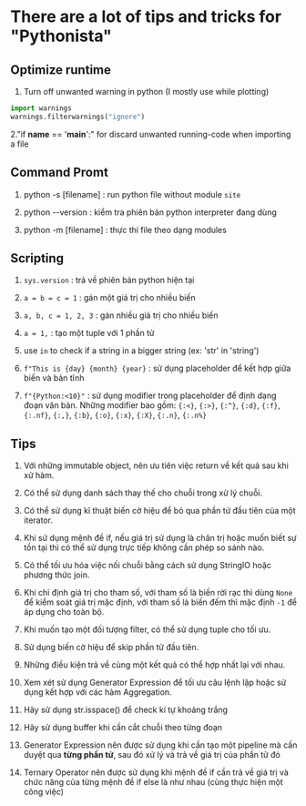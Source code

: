 # There are a lot of tips and tricks for "Pythonista"

## Optimize runtime

1. Turn off unwanted warning in python (I mostly use while plotting)

``` Python
import warnings
warnings.filterwarnings("ignore")
```

2."if __name__ == '__main__':" for discard unwanted running-code when importing a file

## Command Promt

1. python -s [filename] : run python file without module `site`

2. python --version : kiểm tra phiên bản python interpreter đang dùng

3. python -m [filename] : thực thi file theo dạng modules

## Scripting

1. `sys.version` : trả về phiên bản python hiện tại

2. `a = b = c = 1` : gán một giá trị cho nhiều biến

3. `a, b, c = 1, 2, 3` : gán nhiều giá trị cho nhiều biến

4. `a = 1,` : tạo một tuple với 1 phần tử

5. use `in` to check if a string in a bigger string (ex: 'str' in 'string')

6. `f"This is {day} {month} {year}` : sử dụng placeholder để kết hợp giữa biến và bản tĩnh

7. `f"{Python:<10}"` : sử dụng modifier trong placeholder để định dạng đoạn văn bản. Những modifier bao gồm: `{:<}`, `{:>}`, `{:^}`, `{:d}`, `{:f}`, `{:.nf}`, `{:,}`, `{:b}`, `{:o}`, `{:x}`, `{:X}`, `{:.n}`, `{:.n%}`

## Tips

1. Với những immutable object, nên ưu tiên việc return về kết quả sau khi xử hàm.

2. Có thể sử dụng danh sách thay thế cho chuỗi trong xử lý chuỗi.

3. Có thể sử dụng kĩ thuật biến cờ hiệu để bỏ qua phần tử đầu tiên của một iterator.

4. Khi sử dụng mệnh đề if, nếu giá trị sử dụng là chân trị hoặc muốn biết sự tồn tại thì có thể sử dụng trực tiếp không cần phép so sánh nào.

5. Có thể tối ưu hóa việc nối chuỗi bằng cách sử dụng StringIO hoặc phương thức join.

6. Khi chỉ định giá trị cho tham số, với tham số là biến rời rạc thì dùng `None` để kiểm soát giá trị mặc định, với tham số là biến đếm thì mặc định `-1` để áp dụng cho toàn bộ.

7. Khi muốn tạo một đối tượng filter, có thể sử dụng tuple cho tối ưu.

8. Sử dụng biến cờ hiệu để skip phần tử đầu tiên.

9. Những điều kiện trả về cùng một kết quả có thể hợp nhất lại với nhau.

10. Xem xét sử dụng Generator Expression để tối ưu câu lệnh lặp hoặc sử dụng kết hợp với các hàm Aggregation.

11. Hãy sử dụng str.isspace() để check kí tự khoảng trắng

12. Hãy sử dụng buffer khi cần cắt chuỗi theo từng đoạn

13. Generator Expression nên được sử dụng khi cần tạo một pipeline mà cần duyệt qua __từng phần tử__, sau đó xử lý và trả về giá trị của phần tử đó

14. Ternary Operator nên được sử dụng khi mệnh đề if cần trả về giá trị và chức năng của từng mệnh đề if else là như nhau (cùng thực hiện một công việc)
